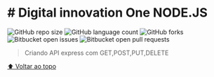 # # Digital innovation One NODE.JS

![GitHub repo size](https://img.shields.io/github/repo-size/luanvictorms/Criando-API-express-com-GET-POST-PUT-DELETE)
![GitHub language count](https://img.shields.io/github/languages/count/luanvictorms/Criando-API-express-com-GET-POST-PUT-DELETE)
![GitHub forks](https://img.shields.io/github/forks/luanvictorms/Criando-API-express-com-GET-POST-PUT-DELETE)
![Bitbucket open issues](https://img.shields.io/bitbucket/issues/luanvictorms/Criando-API-express-com-GET-POST-PUT-DELETE)
![Bitbucket open pull requests](https://img.shields.io/bitbucket/pr-raw/luanvictorms/Criando-API-express-com-GET-POST-PUT-DELETE)


> Criando API express com GET,POST,PUT,DELETE


[⬆ Voltar ao topo](#nome-do-projeto)<br>
